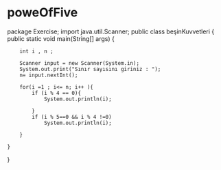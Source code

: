 # poweOfFive
package Exercise;
import java.util.Scanner;
public class beşinKuvvetleri {
    public static void main(String[] args) {

        int i , n ;

        Scanner input = new Scanner(System.in);
        System.out.print("Sınır sayısını giriniz : ");
        n= input.nextInt();

        for(i =1 ; i<= n; i++ ){
            if (i % 4 == 0){
                System.out.println(i);

            }
            if (i % 5==0 && i % 4 !=0)
                System.out.println(i);

        }
        
    }
}

